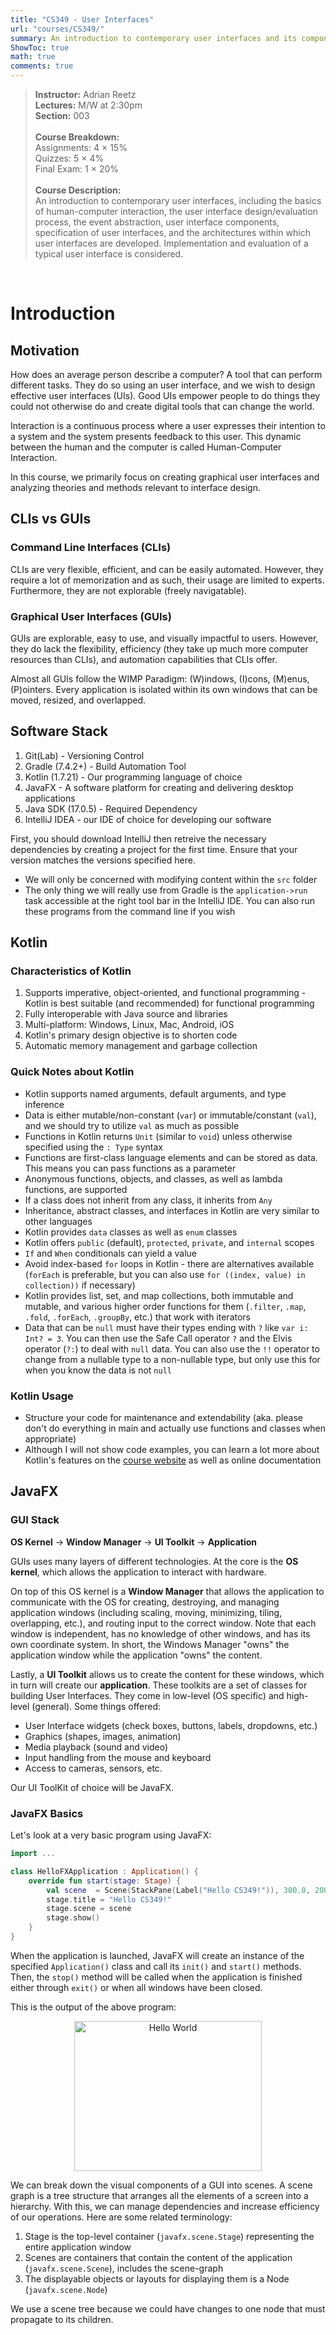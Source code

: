 ```yaml
---
title: "CS349 - User Interfaces"
url: "courses/CS349/"
summary: An introduction to contemporary user interfaces and its components, specifications, and architectures
ShowToc: true
math: true
comments: true
---
```


> **Instructor:** Adrian Reetz \
> **Lectures:** M/W at 2:30pm \
> **Section:** 003 \
> \
> **Course Breakdown:** \
> Assignments: 4 $\times$ 15% \
> Quizzes: 5 $\times$ 4% \
> Final Exam: 1 $\times$ 20% \
> \
> **Course Description:** \
> An introduction to contemporary user interfaces, including the basics of human-computer interaction, the user interface design/evaluation process, the event abstraction, user interface components, specification of user interfaces, and the architectures within which user interfaces are developed. Implementation and evaluation of a typical user interface is considered.

 

# Introduction

## Motivation

 How does an average person describe a computer? A tool that can perform different tasks. They do so using an user interface, and we wish to design effective user interfaces (UIs). Good UIs empower people to do things they could not otherwise do and create digital tools that can change the world.

Interaction is a continuous process where a user expresses their intention to a system and the system presents feedback to this user. This dynamic between the human and the computer is called Human-Computer Interaction.

In this course, we primarily focus on creating graphical user interfaces and analyzing theories and methods relevant to interface design.

## CLIs vs GUIs

### Command Line Interfaces (CLIs)

CLIs are very flexible, efficient, and can be easily automated. However, they require a lot of memorization and as such, their usage are limited to experts. Furthermore, they are not explorable (freely navigatable).

### Graphical User Interfaces (GUIs)

GUIs are explorable, easy to use, and visually impactful to users. However, they do lack the flexibility, efficiency (they take up much more computer resources than CLIs), and automation capabilities that CLIs offer.

Almost all GUIs follow the WIMP Paradigm: (W)indows, (I)cons, (M)enus, (P)ointers. Every application is isolated within its own windows that can be moved, resized, and overlapped.


## Software Stack

1. Git(Lab) - Versioning Control
2. Gradle (7.4.2+) - Build Automation Tool
3. Kotlin (1.7.21) - Our programming language of choice
4. JavaFX - A software platform for creating and delivering desktop applications
5. Java SDK (17.0.5) - Required Dependency
6. IntelliJ IDEA - our IDE of choice for developing our software

First, you should download IntelliJ then retreive the necessary dependencies by creating a project for the first time. Ensure that your version matches the versions specified here.
* We will only be concerned with modifying content within the `src` folder
* The only thing we will really use from Gradle is the `application->run` task accessible at the right tool bar in the IntelliJ IDE. You can also run these programs from the command line if you wish


## Kotlin

### Characteristics of Kotlin
1. Supports imperative, object-oriented, and functional programming - Kotlin is best suitable (and recommended) for functional programming
2. Fully interoperable with Java source and libraries
3. Multi-platform: Windows, Linux, Mac, Android, iOS
4. Kotlin's primary design objective is to shorten code
5. Automatic memory management and garbage collection

### Quick Notes about Kotlin

* Kotlin supports named arguments, default arguments, and type inference
* Data is either mutable/non-constant (`var`) or immutable/constant (`val`), and we should try to utilize `val` as much as possible
* Functions in Kotlin returns `Unit` (similar to `void`) unless otherwise specified using the `: Type` syntax
* Functions are first-class language elements and can be stored as data. This means you can pass functions as a parameter
* Anonymous functions, objects, and classes, as well as lambda functions, are supported
* If a class does not inherit from any class, it inherits from `Any`
* Inheritance, abstract classes, and interfaces in Kotlin are very similar to other languages
* Kotlin provides `data` classes as well as `enum` classes
* Kotlin offers `public` (default), `protected`, `private`, and `internal` scopes
* `If` and `When` conditionals can yield a value
* Avoid index-based `for` loops in Kotlin - there are alternatives available (`forEach` is preferable, but you can also use `for ((index, value) in collection))` if necessary)
* Kotlin provides list, set, and map collections, both immutable and mutable, and various higher order functions for them (`.filter`, `.map`, `.fold`, `.forEach`, `.groupBy`, etc.) that work with iterators
* Data that can be `null` must have their types ending with `?` like `var i: Int? = 3`. You can then use the Safe Call operator `?` and the Elvis operator (`?:`) to deal with `null` data. You can also use the `!!` operator to change from a nullable type to a non-nullable type, but only use this for when you know the data is not `null`

### Kotlin Usage
* Structure your code for maintenance and extendability (aka. please don't do everything in main and actually use functions and classes when appropriate)
* Although I will not show code examples, you can learn a lot more about Kotlin's features on the [course website](https://student.cs.uwaterloo.ca/~cs349/) as well as online documentation




## JavaFX

###  GUI Stack

**OS Kernel** $\rightarrow$ **Window Manager** $\rightarrow$ **UI Toolkit** $\rightarrow$ **Application**

GUIs uses many layers of different technologies. At the core is the **OS kernel**, which allows the application to interact with hardware.

On top of this OS kernel is a **Window Manager** that allows the application to communicate with the OS for creating, destroying, and managing application windows (including scaling, moving, minimizing, tiling, overlapping, etc.), and routing input to the correct window. Note that each window is independent, has no knowledge of other windows, and has its own coordinate system. In short, the Windows Manager "owns" the application window while the application "owns" the content.

Lastly, a **UI Toolkit** allows us to create the content for these windows, which in turn will create our **application**. These toolkits are a set of classes for building User Interfaces. They come in low-level (OS specific) and high-level (general). Some things offered:

* User Interface widgets (check boxes, buttons, labels, dropdowns, etc.)
* Graphics (shapes, images, animation)
* Media playback (sound and video)
* Input handling from the mouse and keyboard
* Access to cameras, sensors, etc.

Our UI ToolKit of choice will be JavaFX.


### JavaFX Basics

Let's look at a very basic program using JavaFX:
```kotlin
import ...

class HelloFXApplication : Application() {
    override fun start(stage: Stage) {
        val scene  = Scene(StackPane(Label("Hello CS349!")), 300.0, 200.0)
        stage.title = "Hello CS349!"
        stage.scene = scene
        stage.show()
    }
}
```

When the application is launched, JavaFX will create an instance of the specified `Application()` class and call its `init()` and `start()` methods. Then, the `stop()` method will be called when the application is finished either through `exit()` or when all windows have been closed.

This is the output of the above program:

<center>
<img src="/CS349-hello-world.png" width="300" height="240" alt="Hello World">
</center>

We can break down the visual components of a GUI into scenes. A scene graph is a tree structure that arranges all the elements of a screen into a hierarchy. With this, we can manage dependencies and increase efficiency of our operations. Here are some related terminology:

1. Stage is the top-level container (`javafx.scene.Stage`) representing the entire application window
2. Scenes are containers that contain the content of the application (`javafx.scene.Scene`), includes the scene-graph
3. The displayable objects or layouts for displaying them is a Node (`javafx.scene.Node`)

We use a scene tree because we could have changes to one node that must propagate to its children. 